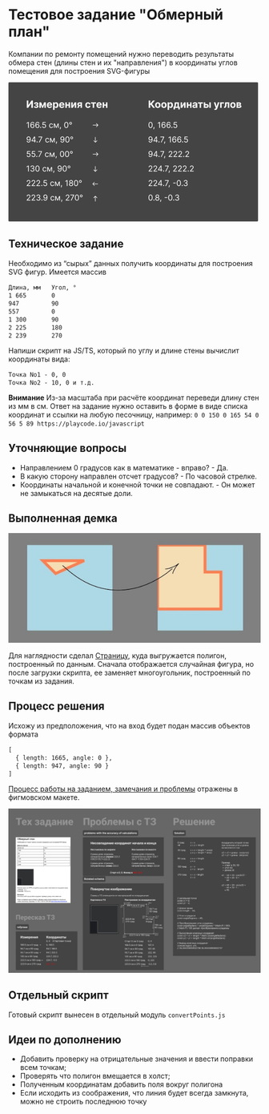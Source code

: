 # Тестовое задание "Обмерный план"

Компании по ремонту помещений нужно переводить результаты обмера стен (длины стен и их "направления") в координаты углов помещения для построения SVG-фигуры

![картинка с примером до и после](./images/example_for_README.jpg)

## Техническое задание

Необходимо из “сырых” данных получить координаты для построения SVG фигур. Имеется массив

```
Длина, мм   Угол, °
1 665       0
947         90
557         0
1 300       90
2 225       180
2 239       270
```

Напиши скрипт на JS/TS, который по углу и длине стены вычислит координаты вида:

```
Точка No1 - 0, 0
Точка No2 - 10, 0 и т.д.
```

**Внимание**
Из-за масштаба при расчёте координат переведи длину стен из мм в см.
Ответ на задание нужно оставить в форме в виде списка координат и ссылки на любую песочницу, например: `0 0 150 0 165 54 0 56 5 89 https://playcode.io/javascript`

## Уточняющие вопросы

- Направлением 0 градусов как в математике - вправо? - Да.
- В какую сторону направлен отсчет градусов? - По часовой стрелке.
- Координаты начальной и конечной точки не совпадают. - Он может не замыкаться на десятые доли.

## Выполненная демка

![image that illustrates how to update points coordinate](./images/cover_image.jpg)

Для наглядности сделал [Страницу](https://sergeykardashev.github.io/Stworka-walls-to-svg-coordinates/), куда выгружается полигон, построенный по данным. Сначала отображается случайная фигура, но после загрузки скрипта, ее заменяет многоугольник, построенный по точкам из задания.

## Процесс решения

Исхожу из предположения, что на вход будет подан массив объектов формата

```
[
  { length: 1665, angle: 0 },
  { length: 947, angle: 90 }
]
```

[Процесс работы на заданием, замечания и проблемы](https://www.figma.com/design/ymLm0PXLSQhXf95mpYoPbp/Walls-measurement-to-SVG-coordinates?node-id=0-1&t=2AxNAPgjUPCmzXKV-1) отражены в фигмовском макете.

![скриншот размышлений в фигме](./images/figma_screenshot.jpg)

## Отдельный скрипт

Готовый скрипт вынесен в отдельный модуль `convertPoints.js`

## Идеи по дополнению

- Добавить проверку на отрицательные значения и ввести поправки всем точкам;
- Проверять что полигон вмещается в холст;
- Полученным координатам добавить поля вокруг полигона
- Если исходить из соображения, что линия будет всегда замкнута, можно не строить последнюю точку

```

```

